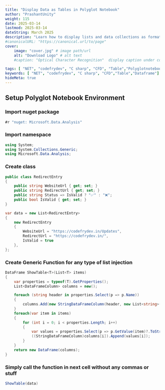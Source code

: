 ```yaml
---
title: "Display Data as Tables in Polyglot Notebook"
author: "PrashantUnity"
weight: 115
date: 2025-03-14
lastmod: 2025-03-14
dateString: March 2025  
description: "Learn how to display lists and data collections as formatted tables in Polyglot Notebook using Microsoft.Data.Analysis DataFrame"
#canonicalURL: "https://canonical.url/to/page"
cover:
    image: "cover.jpg" # image path/url
    alt: "Download Logo" # alt text
    #caption: "Optical Character Recognition"  display caption under cover 

tags: [ "NET", "codefrydev", "C sharp", "CFD", "Table","Polyglotnotebook","Dataframe"]
keywords: [ "NET", "codefrydev", "C sharp", "CFD","Table","Dataframe"]
hideMeta: true
---
```


## Setup Polyglot Notebook Environment

### Import nuget package

```cs
#r "nuget: Microsoft.Data.Analysis" 
```

### Import namespace

```cs
using System;
using System.Collections.Generic;
using Microsoft.Data.Analysis;
```

### Create class

```cs
public class RedirectEntry
{
    public string WebsiteUrl { get; set; }
    public string RedirectUrl { get; set; }
    public string Status => IsValid ? "✅" : "❌";
    public bool IsValid { get; set; }
}

var data = new List<RedirectEntry>
{
    new RedirectEntry
    {
        WebsiteUrl = "https://codefrydev.in/Updates",
        RedirectUrl = "https://codefrydev.in/",
        IsValid = true
    },
};

```

### Create Generic Function for any type of list injection

```cs
DataFrame ShowTable<T>(List<T> items)
{
    var properties = typeof(T).GetProperties();
    List<DataFrameColumn> columns = new();

    foreach (string header in properties.Select(p => p.Name))
    {
        columns.Add(new StringDataFrameColumn(header, new List<string>())); // Read as string
    }
    foreach(var item in items)
    {
        for (int i = 0; i < properties.Length; i++)
        {
            var values = properties.Select(p => p.GetValue(item)?.ToString() ?? "").ToList();
            ((StringDataFrameColumn)columns[i]).Append(values[i]);
        }
    }
    return new DataFrame(columns);
}
```

### Simply call the function in next cell without any commas or stuff

```cs
ShowTable(data)
```